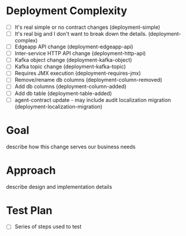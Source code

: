 # Deployment Complexity
- [ ] It's real simple or no contract changes (deployment-simple)
- [ ] It's real big and I don't want to break down the details. (deployment-complex)
- [ ] Edgeapp API change (deployment-edgeapp-api)
- [ ] Inter-service HTTP API change (deployment-http-api)
- [ ] Kafka object change (deployment-kafka-object)
- [ ] Kafka topic change (deployment-kafka-topic)
- [ ] Requires JMX execution (deployment-requires-jmx)
- [ ] Remove/rename db columns (deployment-column-removed)
- [ ] Add db columns (deployment-column-added)
- [ ] Add db table (deployment-table-added)
- [ ] agent-contract update - may include audit localization migration (deployment-localization-migration)

# Goal
 describe how this change serves our business needs
 
 # Approach
 describe design and implementation details
 
 # Test Plan
 
- [ ] Series of steps used to test

